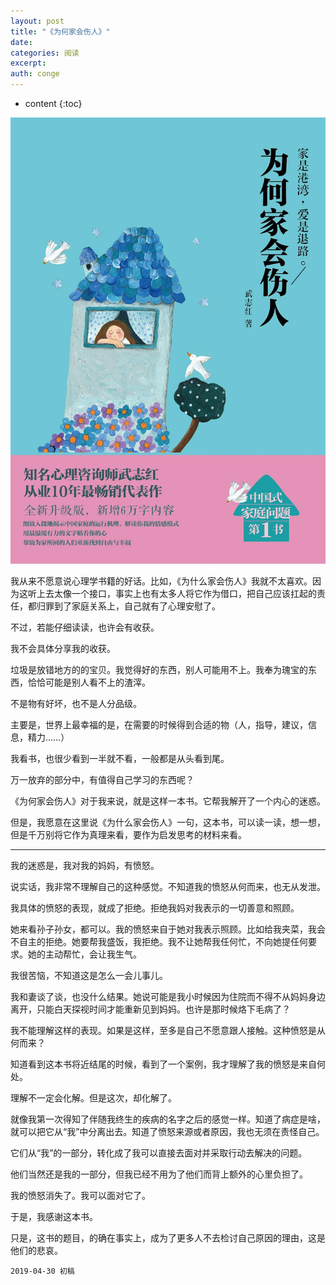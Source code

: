 ```yaml
---
layout: post
title: "《为何家会伤人》"
date:
categories: 阅读
excerpt:
auth: conge
---
```

* content
{:toc}

![](/assets/images/阅读/118382-c5c35b2570226e32.png)

我从来不愿意说心理学书籍的好话。比如，《为什么家会伤人》我就不太喜欢。因为这听上去太像一个接口，事实上也有太多人将它作为借口，把自己应该扛起的责任，都归罪到了家庭关系上，自己就有了心理安慰了。

不过，若能仔细读读，也许会有收获。

我不会具体分享我的收获。

垃圾是放错地方的的宝贝。我觉得好的东西，别人可能用不上。我奉为瑰宝的东西，恰恰可能是别人看不上的渣滓。

不是物有好坏，也不是人分品级。

主要是，世界上最幸福的是，在需要的时候得到合适的物（人，指导，建议，信息，精力……）

我看书，也很少看到一半就不看，一般都是从头看到尾。

万一放弃的部分中，有值得自己学习的东西呢？

《为何家会伤人》对于我来说，就是这样一本书。它帮我解开了一个内心的迷惑。

但是，我愿意在这里说《为什么家会伤人》一句，这本书，可以读一读，想一想，但是千万别将它作为真理来看，要作为启发思考的材料来看。

-----

我的迷惑是，我对我的妈妈，有愤怒。

说实话，我非常不理解自己的这种感觉。不知道我的愤怒从何而来，也无从发泄。

我具体的愤怒的表现，就成了拒绝。拒绝我妈对我表示的一切善意和照顾。

她来看孙子孙女，都可以。我的愤怒来自于她对我表示照顾。比如给我夹菜，我会不自主的拒绝。她要帮我盛饭，我拒绝。我不让她帮我任何忙，不向她提任何要求。她的主动帮忙，会让我生气。

我很苦恼，不知道这是怎么一会儿事儿。

我和妻谈了谈，也没什么结果。她说可能是我小时候因为住院而不得不从妈妈身边离开，只能白天探视时间才能重新见到妈妈。也许是那时候烙下毛病了？

我不能理解这样的表现。如果是这样，至多是自己不愿意跟人接触。这种愤怒是从何而来？

知道看到这本书将近结尾的时候，看到了一个案例，我才理解了我的愤怒是来自何处。

理解不一定会化解。但是这次，却化解了。

就像我第一次得知了伴随我终生的疾病的名字之后的感觉一样。知道了病症是啥，就可以把它从“我”中分离出去。知道了愤怒来源或者原因，我也无须在责怪自己。

它们从“我”的一部分，转化成了我可以直接去面对并采取行动去解决的问题。

他们当然还是我的一部分，但我已经不用为了他们而背上额外的心里负担了。

我的愤怒消失了。我可以面对它了。

于是，我感谢这本书。

只是，这书的题目，的确在事实上，成为了更多人不去检讨自己原因的理由，这是他们的悲哀。

```
2019-04-30 初稿
```
